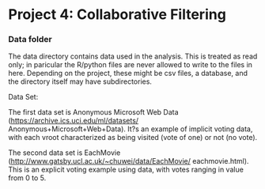 # Project 4: Collaborative Filtering

### Data folder

The data directory contains data used in the analysis. This is treated as read only; in paricular the R/python files are never allowed to write to the files in here. Depending on the project, these might be csv files, a database, and the directory itself may have subdirectories.

Data Set:
 
The first data set is Anonymous Microsoft Web Data (https://archive.ics.uci.edu/ml/datasets/ Anonymous+Microsoft+Web+Data). It?s an example of implicit voting data, with each vroot characterized as being visited (vote of one) or not (no vote).

The second data set is EachMovie (http://www.gatsby.ucl.ac.uk/~chuwei/data/EachMovie/ eachmovie.html). This is an explicit voting example using data, with votes ranging in value from 0 to 5.
